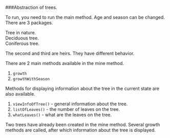 ###Abstraction of trees.

To run, you need to run the main method.
Age and season can be changed.
There are 3 packages.

Tree in nature.<br>
Deciduous tree.<br>
Coniferous tree.

The second and third are heirs. They have different behavior.

There are 2 main methods available in the mine method.
1. `growth`
2. `growthWithSeason`

Methods for displaying information 
about the tree in the current state are also available.
1. `viewInfoOfTree()` - general information about the tree.
2. `listOfLeaves()` - the number of leaves on the tree.
3. `whatLeaves()` - what are the leaves on the tree.

Two trees have already been created in the mine method.
Several growth methods are called, after which information 
about the tree is displayed.